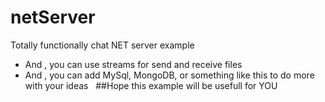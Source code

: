 ﻿# netServer
﻿Totally functionally chat NET server example
- And , you can use streams for send and receive files
- And , you can add MySql, MongoDB, or something like this to do more with your ideas
﻿
﻿
﻿##Hope this example will be usefull for YOU


